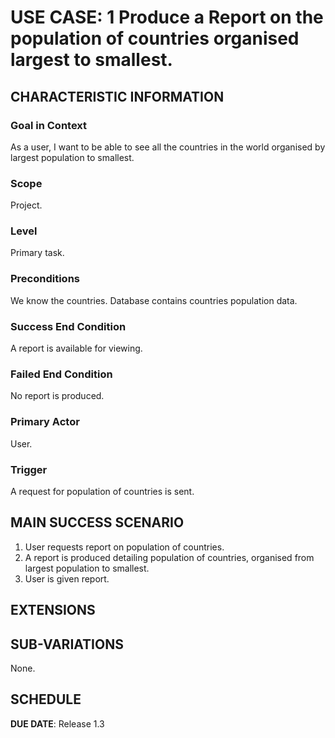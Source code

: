 # USE CASE: 1 Produce a Report on the population of countries  organised largest to smallest.

## CHARACTERISTIC INFORMATION

### Goal in Context

As a user, I want to be able to see all the countries in the world organised by largest population to smallest.

### Scope

Project.

### Level

Primary task.

### Preconditions

We know the countries.  Database contains countries population data.

### Success End Condition

A report is available for viewing.

### Failed End Condition

No report is produced.

### Primary Actor

User.

### Trigger

A request for population of countries is sent.

## MAIN SUCCESS SCENARIO

1. User requests report on population of countries.
2. A report is produced detailing population of countries, organised from largest population to smallest.
3. User is given report.

## EXTENSIONS

## SUB-VARIATIONS

None.

## SCHEDULE

**DUE DATE**: Release 1.3